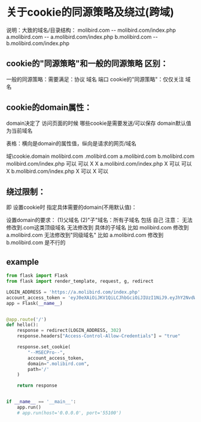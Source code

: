 # 关于cookie的同源策略及绕过(跨域)
说明：大致的域名/目录结构：
molibird.com -- molibird.com/index.php
a.molibird.com -- a.molibird.com/index.php
b.molibird.com -- b.molibird.com/index.php

## cookie的"同源策略"和一般的同源策略 区别：
一般的同源策略：需要满足：协议 域名 端口
cookie的"同源策略"：仅仅关注 域名

## cookie的domain属性：
domain决定了 访问页面的时候 哪些cookie是需要发送/可以保存
domain默认值为当前域名

表格：横向是domain的属性值，纵向是请求的网页/域名

域\cookie.domain	          molibird.com	.molibird.com	a.molibird.com	b.molibird.com
molibird.com/index.php	   可以	           可以	         X	            X
a.molibird.com/index.php	 X	            可以	         可以	           X
b.molibird.com/index.php	 X	            可以	         X	            可以

## 绕过限制：
即 设置cookie时 指定具体需要的domain(不用默认值)：

设置domain的要求：
(1)父域名
(2)"子"域名：所有子域名 包括 自己
注意：
无法修改到.com这类顶级域名
无法修改到 具体的子域名 比如 molibird.com 修改到 a.molibird.com
无法修改到"同级域名" 比如 a.molibird.com 修改到 b.molibird.com 是不行的

## example

```python
from flask import Flask
from flask import render_template, request, g, redirect

LOGIN_ADDRESS = 'https://a.molibird.com/index.php'
account_access_token = 'eyJ0eXAiOiJKV1QiLCJhbGciOiJIUzI1NiJ9.eyJhY2NvdW50X2lkIjoxMDAxNiwiYWNjb3VudF9zdGF0dXMiOiJlbmFibGVkIiwicm9sZXMiOlsicm9vdCIsImFkbWluIl0sInBlcm1zIjpbXSwidXNlcl9pZCI6MTAwMDAwMiwidXNlcl9zdGF0dXMiOiJlbmFibGVkIiwiYWNjb3VudHMiOlsxMDAxNiwxMDAwMDAzLDEwMDAwMDQsMTAwMDAwNSwxMDAwMDA2LDEwMDAwMDcsMTAwMDAwOSwxMDAwMDEwLDEwMDAwMTEsMTAwMDAxNSwxMDAwMDE3LDEwMDAwMjEsMTAwMDAyNSwxMDAwMDI3LDEwMDAwNDRdLCJpc3MiOiJZZXNSMGtjZWZ0R0RTOXNGZjdmbVVhYVRkcm9sUUljRyIsImlhdCI6MTU3NTYyMTM3MiwiZXhwIjoxNTc1NzA3NzcyfQ.btAnJMEVQmZiK7alcPfeWlySLd9OfdQOgDKzypUFlzg'
app = Flask(__name__)


@app.route('/')
def hello():
    response = redirect(LOGIN_ADDRESS, 302)
    response.headers["Access-Control-Allow-Credentials"] = "true"

    response.set_cookie(
        "--MSECPro--",
        account_access_token,
        domain=".molibird.com",
        path='/'
    )

    return response


if __name__ == '__main__':
    app.run()
    # app.run(host='0.0.0.0', port='55100')
```
